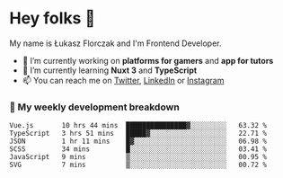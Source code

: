 # Hey folks 👋

My name is Łukasz Florczak and I'm Frontend Developer. 

- 🔭 I’m currently working on **platforms for gamers** and **app for tutors**
- 🌱 I’m currently learning **Nuxt 3** and **TypeScript**
- 📫 You can reach me on [Twitter](https://twitter.com/lukaszflorczak), [LinkedIn](https://pl.linkedin.com/in/lukasz-florczak) or [Instagram](https://instagram.com/lukaszflorczak)


### 🧮 My weekly development breakdown

<!--START_SECTION:waka-->

```text
Vue.js       10 hrs 44 mins  ███████████████▓░░░░░░░░░   63.32 %
TypeScript   3 hrs 51 mins   █████▓░░░░░░░░░░░░░░░░░░░   22.71 %
JSON         1 hr 11 mins    █▓░░░░░░░░░░░░░░░░░░░░░░░   06.98 %
SCSS         34 mins         █░░░░░░░░░░░░░░░░░░░░░░░░   03.41 %
JavaScript   9 mins          ▒░░░░░░░░░░░░░░░░░░░░░░░░   00.95 %
SVG          7 mins          ▒░░░░░░░░░░░░░░░░░░░░░░░░   00.72 %
```

<!--END_SECTION:waka-->

<!--
**lukaszflorczak/lukaszflorczak** is a ✨ _special_ ✨ repository because its `README.md` (this file) appears on your GitHub profile.

Here are some ideas to get you started:

- 🔭 I’m currently working on ...
- 🌱 I’m currently learning ...
- 👯 I’m looking to collaborate on ...
- 🤔 I’m looking for help with ...
- 💬 Ask me about ...
- 📫 How to reach me: ...
- 😄 Pronouns: ...
- ⚡ Fun fact: ...
-->
